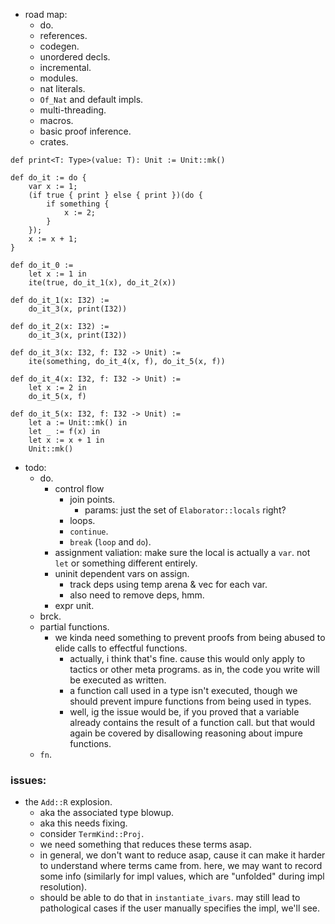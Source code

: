 
- road map:
    - do.
    - references.
    - codegen.
    - unordered decls.
    - incremental.
    - modules.
    - nat literals.
    - `Of_Nat` and default impls.
    - multi-threading.
    - macros.
    - basic proof inference.
    - crates.


```
def print<T: Type>(value: T): Unit := Unit::mk()

def do_it := do {
    var x := 1;
    (if true { print } else { print })(do {
        if something {
            x := 2;
        }
    });
    x := x + 1;
}

def do_it_0 :=
    let x := 1 in
    ite(true, do_it_1(x), do_it_2(x))

def do_it_1(x: I32) :=
    do_it_3(x, print(I32))

def do_it_2(x: I32) :=
    do_it_3(x, print(I32))

def do_it_3(x: I32, f: I32 -> Unit) :=
    ite(something, do_it_4(x, f), do_it_5(x, f))

def do_it_4(x: I32, f: I32 -> Unit) :=
    let x := 2 in
    do_it_5(x, f)

def do_it_5(x: I32, f: I32 -> Unit) :=
    let a := Unit::mk() in
    let _ := f(x) in
    let x := x + 1 in
    Unit::mk()

```


- todo:
    - do.
        - control flow
            - join points.
                - params: just the set of `Elaborator::locals` right?
            - loops.
            - `continue`.
            - `break` (`loop` and `do`).
        - assignment valiation: make sure the local is actually a `var`.
          not `let` or something different entirely.
        - uninit dependent vars on assign.
            - track deps using temp arena & vec for each var.
            - also need to remove deps, hmm.
        - expr unit.
    - brck.
    - partial functions.
        - we kinda need something to prevent proofs from
          being abused to elide calls to effectful functions.
            - actually, i think that's fine. cause this would only apply
              to tactics or other meta programs.
              as in, the code you write will be executed as written.
            - a function call used in a type isn't executed,
              though we should prevent impure functions from being used
              in types.
            - well, ig the issue would be, if you proved that a variable
              already contains the result of a function call.
              but that would again be covered by disallowing reasoning
              about impure functions.
    - `fn`.


### issues:

- the `Add::R` explosion.
    - aka the associated type blowup.
    - aka this needs fixing.
    - consider `TermKind::Proj`.
    - we need something that reduces these terms asap.
    - in general, we don't want to reduce asap, cause it can make it harder
      to understand where terms came from.
      here, we may want to record some info (similarly for impl values,
      which are "unfolded" during impl resolution).
    - should be able to do that in `instantiate_ivars`. may still lead to
      pathological cases if the user manually specifies the impl, we'll see.


